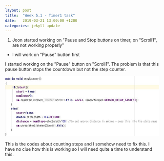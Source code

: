```yaml
---
layout: post
title:  "Week 5.1 - Timer1 task"
date:   2019-03-21 13:00:00 +1200
categories: jekyll update
---
```

1. Joon started working on "Pause and Stop buttons on timer, on "Scroll1", are not working properly"
 - I will work on "Pause" button first

I started working on the "Pause" button on "Scroll1". The problem is that this pause button stops the countdown but not the step counter.

![March_21_1](/assets/img/March_21_1.JPG)

This is the codes about counting steps and I somehow need to fix this. I have no clue how this is working so I will need quite a time to understand this.